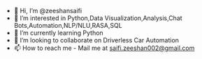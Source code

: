 - 👋 Hi, I’m @zeeshansaifi
- 👀 I’m interested in Python,Data Visualization,Analysis,Chat Bots,Automation,NLP/NLU,RASA,SQL
- 🌱 I’m currently learning Python
- 💞️ I’m looking to collaborate on Driverless Car Automation
- 📫 How to reach me - Mail me at saifi.zeeshan002@gmail.com

<!---
zeeshansaifi/zeeshansaifi is a ✨ special ✨ repository because its `README.md` (this file) appears on your GitHub profile.
You can click the Preview link to take a look at your changes.
--->
